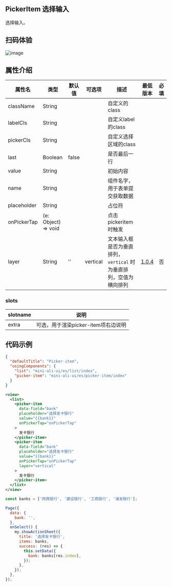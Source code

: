 ## PickerItem 选择输入

选择输入。

## 扫码体验

![image](http://mdn.alipayobjects.com/afts/img/A*XwVVT66kNG0AAAAAAAAAAABkAa8wAA/original?bz=openpt_doc&t=p9aFDx4PxuycTqU6HHzUNAAAAABkMK8AAAAA)

## 属性介绍

| 属性名 | 类型 | 默认值 | 可选项 | 描述 | 最低版本 | 必填 |
| --- | --- | --- | --- | --- | --- | --- |
| className | String |  |  | 自定义的class |  |  |
| labelCls | String |  |  | 自定义label的class |  |  |
| pickerCls | String |  |  | 自定义选择区域的class |  |  |
| last | Boolean | false |  | 是否最后一行 |  |  |
| value | String |  |  | 初始内容 |  |  |
| name | String |  |  | 组件名字，用于表单提交获取数据 |  |  |
| placeholder | String |  |  | 占位符 |  |  |
| onPickerTap | (e: Object) => void |  |  | 点击pickeritem时触发 |  |  |
| layer | String | '' | vertical | 文本输入框是否为垂直排列，`vertical` 时为垂直排列，空值为横向排列 | [1.0.4](https://www.npmjs.com/package/mini-ali-ui?activeTab=versions) | 否 |

### slots

| slotname | 说明 |
| ---- | ---- |
| extra | 可选，用于渲染picker-item项右边说明 |

## 代码示例

```json
{
  "defaultTitle": "Picker-item",
  "usingComponents": {
    "list": "mini-ali-ui/es/list/index",
    "picker-item": "mini-ali-ui/es/picker-item/index"
  }
}
```

```xml
<view>
  <list>
    <picker-item
      data-field="bank"
      placeholder="选择发卡银行"
      value="{{bank}}"
      onPickerTap="onPickerTap"
    >
      发卡银行
    </picker-item>
    <picker-item
      data-field="bank"
      placeholder="选择发卡银行"
      value="{{bank}}"
      onPickerTap="onPickerTap"
      layer="vertical"
    >
      发卡银行
    </picker-item>
  </list>
</view>
```

```javascript
const banks = ['网商银行', '建设银行', '工商银行', '浦发银行'];

Page({
  data: {
    bank: '',
  },
  onSelect() {
    my.showActionSheet({
      title: '选择发卡银行',
      items: banks,
      success: (res) => {
        this.setData({
          bank: banks[res.index],
        });
      },
    });
  },
});
```